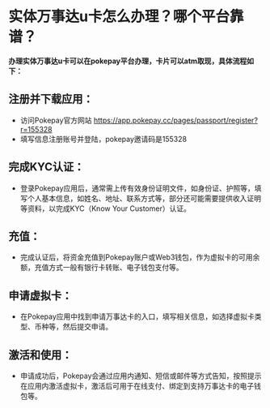 # 实体万事达u卡怎么办理？哪个平台靠谱？

**办理实体万事达u卡可以在pokepay平台办理，卡片可以atm取现，具体流程如下：**

## 注册并下载应用：
- 访问Pokepay官方网站 https://app.pokepay.cc/pages/passport/register?r=155328
- 填写信息注册账号并登陆，pokepay邀请码是155328

## 完成KYC认证：
- 登录Pokepay应用后，通常需上传有效身份证明文件，如身份证、护照等，填写个人基本信息，如姓名、地址、联系方式等，部分还可能需要提供收入证明等资料，以完成KYC（Know Your Customer）认证。
 
## 充值：
- 完成认证后，将资金充值到Pokepay账户或Web3钱包，作为虚拟卡的可用余额，充值方式一般有银行卡转账、电子钱包支付等。
 
## 申请虚拟卡：
- 在Pokepay应用中找到申请万事达卡的入口，填写相关信息，如选择虚拟卡类型、币种等，然后提交申请。
 
## 激活和使用：
- 申请成功后，Pokepay会通过应用内通知、短信或邮件等方式告知，按照提示在应用内激活虚拟卡，激活后可用于在线支付、绑定到支持万事达卡的电子钱包等。